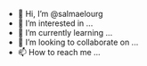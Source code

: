- 👋 Hi, I’m @salmaelourg
- 👀 I’m interested in ...
- 🌱 I’m currently learning ...
- 💞️ I’m looking to collaborate on ...
- 📫 How to reach me ...

<!---
salmaelourg/salmaelourg is a ✨ special ✨ repository because its `README.md` (this file) appears on your GitHub profile.
You can click the Preview link to take a look at your changes.
--->
